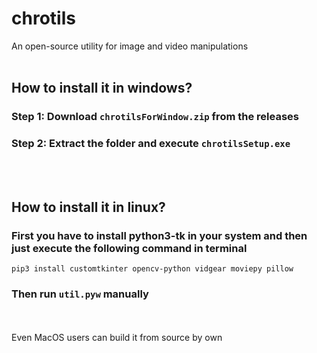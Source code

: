 # chrotils 

An open-source utility for image and video manipulations
<br></br>
## How to install it in windows?
### <b>Step 1:</b> Download <code>chrotilsForWindow.zip</code> from the releases
### <b>Step 2:</b> Extract the folder and execute <code>chrotilsSetup.exe</code>
<br></br>
## How to install it in linux?
### First you have to install python3-tk in your system and then just execute the following command in terminal
<pre><code>pip3 install customtkinter opencv-python vidgear moviepy pillow</code></pre>
### Then run <code>util.pyw</code> manually
<br></br>
Even MacOS users can build it from source by own
